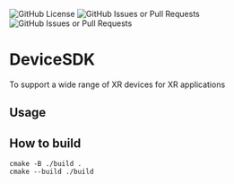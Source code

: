 ![GitHub License](https://img.shields.io/github/license/OpenXRDS/DeviceSDK?color=white)
![GitHub Issues or Pull Requests](https://img.shields.io/github/issues/OpenXRDS/DeviceSDK)
![GitHub Issues or Pull Requests](https://img.shields.io/github/issues-closed/OpenXRDS/DeviceSDK?color=red)

# DeviceSDK
To support a wide range of XR devices for XR applications

## Usage

## How to build

```shell
cmake -B ./build .
cmake --build ./build
```
